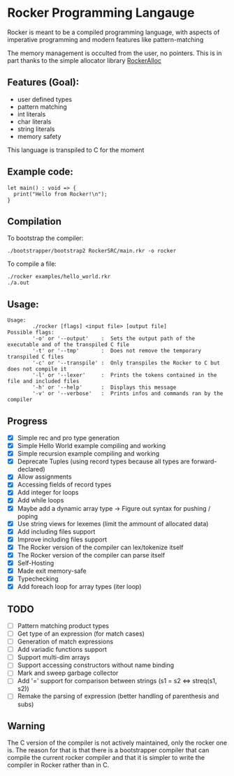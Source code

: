 # Rocker Programming Langauge

Rocker is meant to be a compiled programming language, with aspects of imperative programming and modern features like pattern-matching

The memory management is occulted from the user, no pointers. This is in part thanks to the simple allocator library [RockerAlloc](https://github.com/Paul-Passeron/RockerAllocator.git)

## Features (Goal):
- user defined types
- pattern matching
- int literals
- char literals
- string literals
- memory safety

This language is transpiled to C for the moment

## Example code:

```
let main() : void => {
  print("Hello from Rocker!\n");
}
```

## Compilation
To bootstrap the compiler:
```
./bootstrapper/bootstrap2 RockerSRC/main.rkr -o rocker
```
To compile a file:
```
./rocker examples/hello_world.rkr
./a.out
```

## Usage:
```
Usage:
        ./rocker [flags] <input file> [output file]
Possible flags:
        '-o' or '--output'    :  Sets the output path of the executable and of the transpiled C file
        '-t' or '--tmp'       :  Does not remove the temporary transpiled C files
        '-c' or '--transpile' :  Only transpiles the Rocker to C but does not compile it
        '-l' or '--lexer'     :  Prints the tokens contained in the file and included files
        '-h' or '--help'      :  Displays this message
        '-v' or '--verbose'   :  Prints infos and commands ran by the compiler
```
## Progress
- [x] Simple rec and pro type generation
- [x] Simple Hello World example compiling and working
- [x] Simple recursion example compiling and working
- [x] Deprecate Tuples (using record types because all types are forward-declared)
- [x] Allow assignments
- [x] Accessing fields of record types
- [x] Add integer for loops 
- [x] Add while loops
- [x] Maybe add a dynamic array type -> Figure out syntax for pushing / poping
- [x] Use string views for lexemes (limit the ammount of allocated data)
- [x] Add including files support
- [x] Improve including files support
- [x] The Rocker version of the compiler can lex/tokenize itself
- [x] The Rocker version of the compiler can parse itself
- [x] Self-Hosting
- [x] Made exit memory-safe
- [x] Typechecking
- [x] Add foreach loop for array types (iter loop)
## TODO
- [ ] Pattern matching product types
- [ ] Get type of an expression (for match cases)
- [ ] Generation of match expressions
- [ ] Add variadic functions support
- [ ] Support multi-dim arrays
- [ ] Support accessing constructors without name binding
- [ ] Mark and sweep garbage collector
- [ ] Add '=' support for comparison between strings (s1 = s2 <=> streq(s1, s2))
- [ ] Remake the parsing of expression (better handling of parenthesis and subs)

## Warning
The C version of the compiler is not actively maintained, only the rocker one is.
The reason for that is that there is a bootstrapper compiler that can compile the current rocker compiler and that it is simpler to write the compiler in Rocker rather than in C. 
